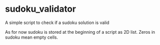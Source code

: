 # sudoku_validator
A simple script to check if a sudoku solution is valid

As for now sudoku is stored at the beginning of a script as 2D list.
Zeros in sudoku mean empty cells.
